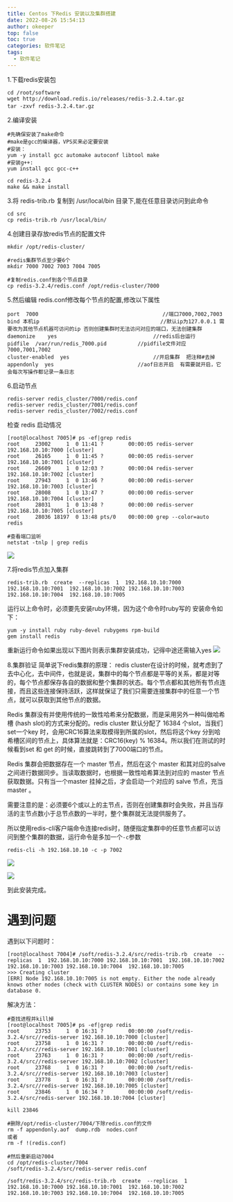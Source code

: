 ```yaml
---
title: Centos 下Redis 安装以及集群搭建
date: 2022-08-26 15:54:13
author: okeeper
top: false
toc: true
categories: 软件笔记
tags:
  - 软件笔记
---
```


1.下载redis安装包

```
cd /root/software
wget http://download.redis.io/releases/redis-3.2.4.tar.gz
tar -zxvf redis-3.2.4.tar.gz　
```

2.编译安装
```
#先确保安装了make命令
#make是gcc的编译器，VPS买来必定要安装
#安装：
yum -y install gcc automake autoconf libtool make
#安装g++:
yum install gcc gcc-c++

cd redis-3.2.4
make && make install
```

3.将 redis-trib.rb 复制到 /usr/local/bin 目录下,能在任意目录访问到此命令
```
cd src
cp redis-trib.rb /usr/local/bin/
```

4.创建目录存放redis节点的配置文件
```
mkdir /opt/redis-cluster/

#redis集群节点至少要6个
mkdir 7000 7002 7003 7004 7005

#复制redis.conf到各个节点目录
cp redis-3.2.4/redis.conf /opt/redis-cluster/7000

```
5.然后编辑 redis.conf修改每个节点的配置,修改以下属性
```
port  7000                                        //端口7000,7002,7003        
bind 本机ip                                       //默认ip为127.0.0.1 需要改为其他节点机器可访问的ip 否则创建集群时无法访问对应的端口，无法创建集群
daemonize    yes                               //redis后台运行
pidfile  /var/run/redis_7000.pid          //pidfile文件对应7000,7001,7002
cluster-enabled  yes                           //开启集群  把注释#去掉
appendonly  yes                           //aof日志开启  有需要就开启，它会每次写操作都记录一条日志　
```

6.启动节点
```
redis-server redis_cluster/7000/redis.conf
redis-server redis_cluster/7001/redis.conf
redis-server redis_cluster/7002/redis.conf
```
检查 redis 启动情况
```
[root@localhost 7005]# ps -ef|grep redis
root     23002     1  0 11:41 ?        00:00:05 redis-server 192.168.10.10:7000 [cluster]
root     26165     1  0 11:45 ?        00:00:05 redis-server 192.168.10.10:7001 [cluster]
root     26609     1  0 12:03 ?        00:00:04 redis-server 192.168.10.10:7002 [cluster]
root     27943     1  0 13:46 ?        00:00:00 redis-server 192.168.10.10:7003 [cluster]
root     28008     1  0 13:47 ?        00:00:00 redis-server 192.168.10.10:7004 [cluster]
root     28031     1  0 13:48 ?        00:00:00 redis-server 192.168.10.10:7005 [cluster]
root     28036 18197  0 13:48 pts/0    00:00:00 grep --color=auto redis
```
```
#查看端口监听
netstat -tnlp | grep redis
```
![](https://leanote.com/api/file/getImage?fileId=58b6679aab64410ab8008a0f)

7.将redis节点加入集群
```
redis-trib.rb  create  --replicas  1  192.168.10.10:7000 192.168.10.10:7001  192.168.10.10:7002 192.168.10.10:7003 192.168.10.10:7004  192.168.10.10:7005
```
运行以上命令时，必须要先安装ruby环境，因为这个命令时ruby写的
安装命令如下：

```
yum -y install ruby ruby-devel rubygems rpm-build
gem install redis
```
重新运行命令如果出现以下图片则表示集群安装成功，记得中途还需输入yes
![](https://leanote.com/api/file/getImage?fileId=58b6679aab64410ab8008a0d)

8.集群验证
简单说下redis集群的原理：
redis cluster在设计的时候，就考虑到了去中心化，去中间件，也就是说，集群中的每个节点都是平等的关系，都是对等的，每个节点都保存各自的数据和整个集群的状态。每个节点都和其他所有节点连接，而且这些连接保持活跃，这样就保证了我们只需要连接集群中的任意一个节点，就可以获取到其他节点的数据。

Redis 集群没有并使用传统的一致性哈希来分配数据，而是采用另外一种叫做哈希槽 (hash slot)的方式来分配的。redis cluster 默认分配了 16384 个slot，当我们set一个key 时，会用CRC16算法来取模得到所属的slot，然后将这个key 分到哈希槽区间的节点上，具体算法就是：CRC16(key) % 16384。所以我们在测试的时候看到set 和 get 的时候，直接跳转到了7000端口的节点。

Redis 集群会把数据存在一个 master 节点，然后在这个 master 和其对应的salve 之间进行数据同步。当读取数据时，也根据一致性哈希算法到对应的 master 节点获取数据。只有当一个master 挂掉之后，才会启动一个对应的 salve 节点，充当 master 。

需要注意的是：必须要6个或以上的主节点，否则在创建集群时会失败，并且当存活的主节点数小于总节点数的一半时，整个集群就无法提供服务了。

所以使用redis-cli客户端命令连接redis时，随便指定集群中的任意节点都可以访问到整个集群的数据，运行命令是多加一个`-c`参数
```
redis-cli -h 192.168.10.10 -c -p 7002
```
![](https://leanote.com/api/file/getImage?fileId=58b6679aab64410ab8008a10)

![](https://leanote.com/api/file/getImage?fileId=58b6679aab64410ab8008a0e)

到此安装完成。

# 遇到问题

遇到以下问题时：
```
[root@localhost 7004]# /soft/redis-3.2.4/src/redis-trib.rb  create  --replicas  1  192.168.10.10:7000 192.168.10.10:7001  192.168.10.10:7002 192.168.10.10:7003 192.168.10.10:7004  192.168.10.10:7005
>>> Creating cluster
[ERR] Node 192.168.10.10:7005 is not empty. Either the node already knows other nodes (check with CLUSTER NODES) or contains some key in database 0.

```
解决方法：
```
#查找进程并kill掉
[root@localhost 7005]# ps -ef|grep redis                             
root     23753     1  0 16:31 ?        00:00:00 /soft/redis-3.2.4/src//redis-server 192.168.10.10:7000 [cluster]
root     23758     1  0 16:31 ?        00:00:00 /soft/redis-3.2.4/src//redis-server 192.168.10.10:7001 [cluster]
root     23763     1  0 16:31 ?        00:00:00 /soft/redis-3.2.4/src//redis-server 192.168.10.10:7002 [cluster]
root     23768     1  0 16:31 ?        00:00:00 /soft/redis-3.2.4/src//redis-server 192.168.10.10:7003 [cluster]
root     23778     1  0 16:31 ?        00:00:00 /soft/redis-3.2.4/src//redis-server 192.168.10.10:7005 [cluster]
root     23846     1  0 16:34 ?        00:00:00 /soft/redis-3.2.4/src/redis-server 192.168.10.10:7004 [cluster]

kill 23846

#删除/opt/redis-cluster/7004/下除redis.conf的文件
rm -f appendonly.aof  dump.rdb  nodes.conf
或者
rm -f !(redis.conf)

#然后重新启动7004
cd /opt/redis-cluster/7004
/soft/redis-3.2.4/src/redis-server redis.conf

/soft/redis-3.2.4/src/redis-trib.rb  create  --replicas  1  192.168.10.10:7000 192.168.10.10:7001  192.168.10.10:7002 192.168.10.10:7003 192.168.10.10:7004  192.168.10.10:7005

```